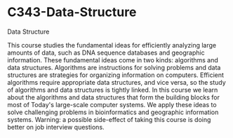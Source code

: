 # C343-Data-Structure
Data Structure 

This course studies the fundamental ideas for efficiently analyzing large amounts of data, such as DNA sequence databases and geographic information. These fundamental ideas come in two kinds: algorithms and data structures. Algorithms are instructions for solving problems and data structures are strategies for organizing information on computers. Efficient algorithms require appropriate data structures, and vice versa, so the study of algorithms and data structures is tightly linked. In this course we learn about the algorithms and data structures that form the building blocks for most of Today's large-scale computer systems. We apply these ideas to solve challenging problems in bioinformatics and geographic information systems. Warning: a possible side-effect of taking this course is doing better on job interview questions.
